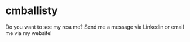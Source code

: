 # cmballisty

Do you want to see my resume? Send me a message via Linkedin or email me via my website!
